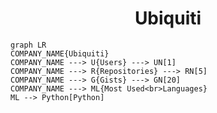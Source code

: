 <h1 align="center">Ubiquiti</h1>

```mermaid
graph LR
COMPANY_NAME{Ubiquiti}
COMPANY_NAME ---> U{Users} ---> UN[1]
COMPANY_NAME ---> R{Repositories} ---> RN[5]
COMPANY_NAME ---> G{Gists} ---> GN[20]
COMPANY_NAME ---> ML{Most Used<br>Languages}
ML --> Python[Python]
```
